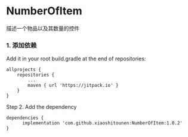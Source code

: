 # NumberOfItem
描述一个物品以及其数量的控件

### 1. 添加依赖

Add it in your root build.gradle at the end of repositories:
~~~
allprojects {
	repositories {
		...
		maven { url 'https://jitpack.io' }
	}
}
~~~
Step 2. Add the dependency
~~~
dependencies {
	  implementation 'com.github.xiaoshitounen:NumberOfItem:1.0.2'
}
~~~
